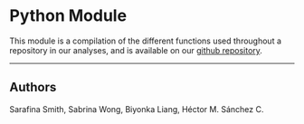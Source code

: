 # Python Module

This module is a compilation of the different functions used throughout a repository in our analyses, and is available on our <a href="https://github.com/Chipdelmal/MoNeT">github repository</a>.



<hr>


## Authors

Sarafina Smith, Sabrina Wong, Biyonka Liang, Héctor M. Sánchez C.
